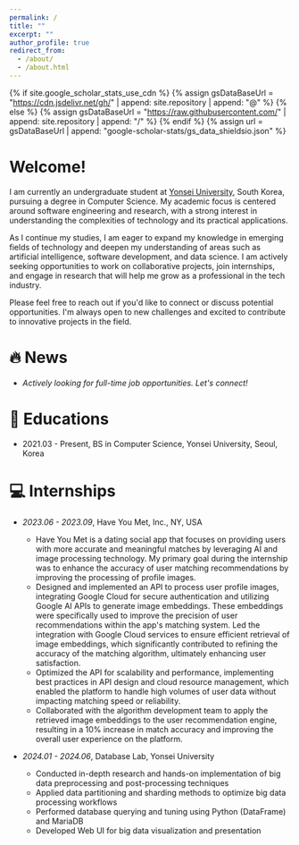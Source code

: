 ```yaml
---
permalink: /
title: ""
excerpt: ""
author_profile: true
redirect_from: 
  - /about/
  - /about.html
---
```


{% if site.google_scholar_stats_use_cdn %}
{% assign gsDataBaseUrl = "https://cdn.jsdelivr.net/gh/" | append: site.repository | append: "@" %}
{% else %}
{% assign gsDataBaseUrl = "https://raw.githubusercontent.com/" | append: site.repository | append: "/" %}
{% endif %}
{% assign url = gsDataBaseUrl | append: "google-scholar-stats/gs_data_shieldsio.json" %}

<span class='anchor' id='about-me'></span>
# Welcome! 

I am currently an undergraduate student at [Yonsei University](https://cs.yonsei.ac.kr/), South Korea, pursuing a degree in Computer Science. My academic focus is centered around software engineering and research, with a strong interest in understanding the complexities of technology and its practical applications.

As I continue my studies, I am eager to expand my knowledge in emerging fields of technology and deepen my understanding of areas such as artificial intelligence, software development, and data science. I am actively seeking opportunities to work on collaborative projects, join internships, and engage in research that will help me grow as a professional in the tech industry.

Please feel free to reach out if you'd like to connect or discuss potential opportunities. I'm always open to new challenges and excited to contribute to innovative projects in the field.

# 🔥 News
- *Actively looking for full-time job opportunities. Let's connect!*

# 📖 Educations
- 2021.03 - Present, BS in Computer Science, Yonsei University, Seoul, Korea

# 💻 Internships
- *2023.06 - 2023.09*, Have You Met, Inc., NY, USA
  - Have You Met is a dating social app that focuses on providing users with more accurate and meaningful matches by leveraging AI and image processing technology. My primary goal during the internship was to enhance the accuracy of user matching recommendations by improving the processing of profile images.
  - Designed and implemented an API to process user profile images, integrating Google Cloud for secure authentication and utilizing Google AI APIs to generate image embeddings. These embeddings were specifically used to improve the precision of user recommendations within the app's matching system.
Led the integration with Google Cloud services to ensure efficient retrieval of image embeddings, which significantly contributed to refining the accuracy of the matching algorithm, ultimately enhancing user satisfaction.
  - Optimized the API for scalability and performance, implementing best practices in API design and cloud resource management, which enabled the platform to handle high volumes of user data without impacting matching speed or reliability.
  - Collaborated with the algorithm development team to apply the retrieved image embeddings to the user recommendation engine, resulting in a 10% increase in match accuracy and improving the overall user experience on the platform.
  
- *2024.01 - 2024.06*, Database Lab, Yonsei University
  - Conducted in-depth research and hands-on implementation of big data preprocessing and post-processing techniques
  - Applied data partitioning and sharding methods to optimize big data processing workflows
  - Performed database querying and tuning using Python (DataFrame) and MariaDB
  - Developed Web UI for big data visualization and presentation
